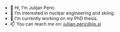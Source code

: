 - 👋 Hi, I’m Julijan Peric.
- 👀 I’m interested in nuclear engineering and skiing.
- 🌱 I’m currently working on my PhD thesis.
- 📫 You can reach me on: julijan.peric@ijs.si

<!---
julijanp/julijanp is a ✨ special ✨ repository because its `README.md` (this file) appears on your GitHub profile.
You can click the Preview link to take a look at your changes.
--->
